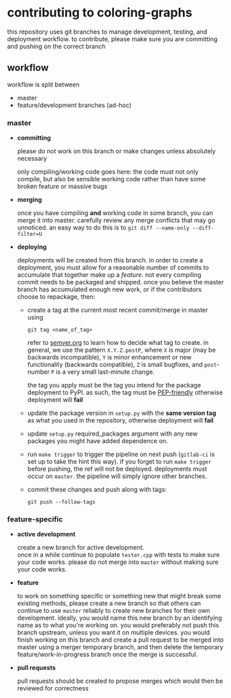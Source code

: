 # contributing to coloring-graphs

this repository uses git branches to manage development, testing,
and deployment workflow. to contribute, please make sure you are
committing and pushing on the correct branch

## workflow

workflow is split between
- master
- feature/development branches (ad-hoc)

### master

- **committing**

  please do not work on this branch or make changes unless absolutely
  necessary

  only compiling/working code goes here:
  the code must not only compile, but also be sensible working code 
  rather than have some broken feature or massive bugs
  
- **merging**

  once you have compiling **and** working code in some branch, you can
  merge it into master. carefully review any merge conflicts that may
  go unnoticed. an easy way to do this is to
  `git diff --name-only --diff-filter=U`
  
- **deploying**
  
  deployments will be created from this branch. in order to create a
  deployment, you must allow for a reasonable number of commits to
  accumulate that together make up a *feature*. not every compiling
  commit needs to be packaged and shipped. once you believe the master
  branch has accumulated enough new work, or if the contributors choose
  to repackage, then:
  - create a tag at the current most recent commit/merge in master using
      
    `git tag <name_of_tag>`
    
    refer to [semver.org](https://semver.org/) to learn how to decide
    what tag to create. in general, we use the pattern `X.Y.Z.postP`,
    where `X` is major (may be backwards incompatible), `Y` is minor
    enhancement or new functionality (backwards compatible), `Z` is
    small bugfixes, and `post`-number `P` is a very small last-minute
    change.
    
    the tag you apply must be the tag you intend for the package deployment
    to PyPI. as such, the tag must be [PEP-friendly](https://www.python.org/dev/peps/pep-0440/)
    otherwise deployment will **fail**
  
  - update the package version in `setup.py` with the **same version tag**
    as what you used in the repository, otherwise deployment will **fail**
    
  - update `setup.py` required_packages argument with any new packages you
    might have added dependence on.
    
  - run `make trigger` to trigger the pipeline on next push (`gitlab-ci`
    is set up to take the hint this way). if you forget to run `make trigger`
    before pushing, the ref will not be deployed.
    deployments must occur on `master`. the pipeline will simply ignore other
    branches.
    
  - commit these changes and push along with tags:
    
    `git push --follow-tags`
    
### feature-specific

- **active development**

  create a new branch for active development.   
  once in a while continue to populate `tester.cpp` with tests to make sure your
  code works. please do not merge into `master` without making sure your code works.
  
  
- **feature**

  to work on something specific or something new that might break some existing
  methods, please create a new branch so that others can continue to use `master`
  reliably to create new branches for their own development. ideally, you would
  name this new branch by an identifying name as to what you're working on. 
  you would preferably not push this branch upstream, unless you want it on
  multiple devices. you would finish working on this branch and create a pull
  request to be merged into master using a merger temporary branch, and then delete
  the temporary feature/work-in-progress branch once the merge is successful.
  
- **pull requests**

  pull requests should be created to propose merges which would then be reviewed
  for correctness
